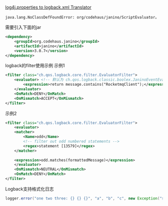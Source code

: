 [log4j.properties to logback.xml Translator](https://logback.qos.ch/translator/)
```
java.lang.NoClassDefFoundError: org/codehaus/janino/ScriptEvaluator。
```
需要引入下面的jar
```xml
<dependency>
    <groupId>org.codehaus.janino</groupId>
    <artifactId>janino</artifactId>
    <version>3.0.7</version>
</dependency>
```
logback的filter使用示例
示例1
```xml
<filter class="ch.qos.logback.core.filter.EvaluatorFilter">
    <evaluator> <!-- 默认为 ch.qos.logback.classic.boolex.JaninoEventEvaluator -->
        <expression>return message.contains("RocketmqClient");</expression>
    </evaluator>
    <OnMatch>DENY</OnMatch>
    <OnMismatch>ACCEPT</OnMismatch>
</filter>
```
示例2
```xml
<filter class="ch.qos.logback.core.filter.EvaluatorFilter">   
    <evaluator>           
    <matcher>   
        <Name>odd</Name>   
        <!-- filter out odd numbered statements -->   
        <regex>statement [13579]</regex>   
    </matcher>   
        
    <expression>odd.matches(formattedMessage)</expression>   
    </evaluator>   
    <OnMismatch>NEUTRAL</OnMismatch>   
    <OnMatch>DENY</OnMatch>   
</filter>   
```
Logback支持格式化日志
```java
logger.error("one two three: {} {} {}", "a", "b", "c", new Exception("something went wrong"));
```